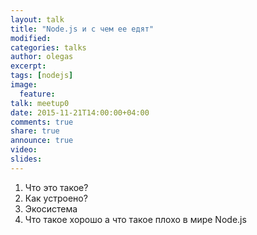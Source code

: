 ```yaml
---
layout: talk
title: "Node.js и с чем ее едят"
modified:
categories: talks
author: olegas
excerpt:
tags: [nodejs]
image:
  feature:
talk: meetup0
date: 2015-11-21T14:00:00+04:00
comments: true
share: true
announce: true 
video:
slides: 
---
```


1. Что это такое?
2. Как устроено?
3. Экосистема
4. Что такое хорошо а что такое плохо в мире Node.js
